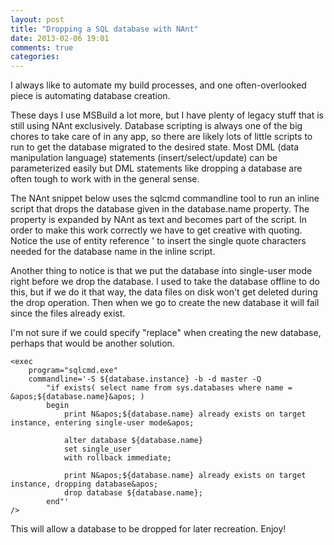 ```yaml
---
layout: post
title: "Dropping a SQL database with NAnt"
date: 2013-02-06 19:01
comments: true
categories: 
---
```


I always like to automate my build processes, and one often-overlooked piece is automating database creation.

These days I use MSBuild a lot more, but I have plenty of legacy stuff that is still using NAnt exclusively. Database scripting is always
one of the big chores to take care of in any app, so there are likely lots of little scripts to run to get the database migrated
to the desired state. Most DML (data manipulation language) statements (insert/select/update) can be parameterized easily but 
DML statements like dropping a database are often tough to work with in the general sense.

The NAnt snippet below uses the sqlcmd commandline tool to run an inline script that drops the database given in the database.name 
property. The property is expanded by NAnt as text and becomes part of the script. In order to make this work correctly we have to get
creative with quoting. Notice the use of entity reference &apos; to insert the single quote characters needed for the database
name in the inline script.

Another thing to notice is that we put the database into single-user mode right before we drop the database. I used to take
the database offline to do this, but if we do it that way, the data files on disk won't get deleted during the drop
operation. Then when we go to create the new database it will fail since the files already exist.

I'm not sure if we could specify "replace" when creating the new database, perhaps that would be another solution.


```
<exec 
	program="sqlcmd.exe"
	commandline='-S ${database.instance} -b -d master -Q 
		"if exists( select name from sys.databases where name = &apos;${database.name}&apos; )
		begin
			print N&apos;${database.name} already exists on target instance, entering single-user mode&apos;
			
			alter database ${database.name}
			set single_user
			with rollback immediate;
			
			print N&apos;${database.name} already exists on target instance, dropping database&apos;
			drop database ${database.name};
		end"'
/>
```

This will allow a database to be dropped for later recreation. Enjoy!
